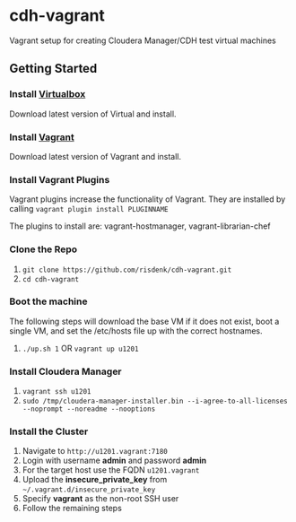 cdh-vagrant
==============

Vagrant setup for creating Cloudera Manager/CDH test virtual machines

Getting Started
---------------
### Install [Virtualbox](http://www.virtualbox.org/wiki/Downloads)
Download latest version of Virtual and install.

### Install [Vagrant](http://downloads.vagrantup.com)
Download latest version of Vagrant and install.

### Install Vagrant Plugins
Vagrant plugins increase the functionality of Vagrant. They are installed by calling `vagrant plugin install PLUGINNAME`

The plugins to install are: vagrant-hostmanager, vagrant-librarian-chef

### Clone the Repo
1. `git clone https://github.com/risdenk/cdh-vagrant.git`
2. `cd cdh-vagrant`

### Boot the machine
The following steps will download the base VM if it does not exist, boot a single VM, and set the /etc/hosts file up with the correct hostnames.

1. `./up.sh 1` OR `vagrant up u1201`

### Install Cloudera Manager
1. `vagrant ssh u1201`
2. `sudo /tmp/cloudera-manager-installer.bin --i-agree-to-all-licenses --noprompt --noreadme --nooptions`

### Install the Cluster
1. Navigate to `http://u1201.vagrant:7180`
2. Login with username __admin__ and password __admin__
3. For the target host use the FQDN `u1201.vagrant`
4. Upload the __insecure\_private\_key__ from `~/.vagrant.d/insecure_private_key`
5. Specify __vagrant__ as the non-root SSH user
6. Follow the remaining steps

